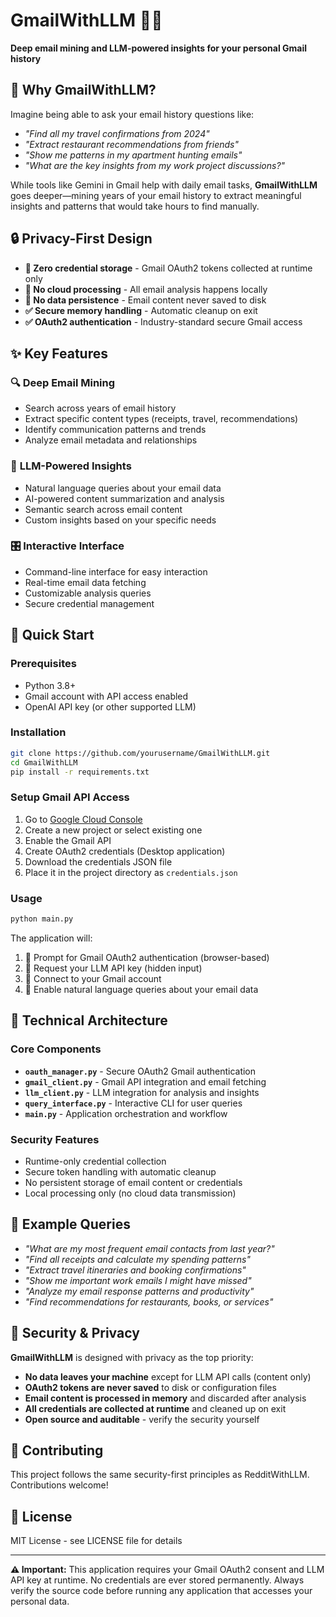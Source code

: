 # GmailWithLLM 📧🤖

**Deep email mining and LLM-powered insights for your personal Gmail history**

## 🎯 Why GmailWithLLM?

Imagine being able to ask your email history questions like:
- *"Find all my travel confirmations from 2024"*
- *"Extract restaurant recommendations from friends"*
- *"Show me patterns in my apartment hunting emails"*
- *"What are the key insights from my work project discussions?"*

While tools like Gemini in Gmail help with daily email tasks, **GmailWithLLM** goes deeper—mining years of your email history to extract meaningful insights and patterns that would take hours to find manually.

## 🔒 Privacy-First Design

- **🚫 Zero credential storage** - Gmail OAuth2 tokens collected at runtime only
- **🚫 No cloud processing** - All email analysis happens locally
- **🚫 No data persistence** - Email content never saved to disk
- **✅ Secure memory handling** - Automatic cleanup on exit
- **✅ OAuth2 authentication** - Industry-standard secure Gmail access

## ✨ Key Features

### 🔍 **Deep Email Mining**
- Search across years of email history
- Extract specific content types (receipts, travel, recommendations)
- Identify communication patterns and trends
- Analyze email metadata and relationships

### 🤖 **LLM-Powered Insights**
- Natural language queries about your email data
- AI-powered content summarization and analysis
- Semantic search across email content
- Custom insights based on your specific needs

### 🎛️ **Interactive Interface**
- Command-line interface for easy interaction
- Real-time email data fetching
- Customizable analysis queries
- Secure credential management

## 🚀 Quick Start

### Prerequisites
- Python 3.8+
- Gmail account with API access enabled
- OpenAI API key (or other supported LLM)

### Installation
```bash
git clone https://github.com/yourusername/GmailWithLLM.git
cd GmailWithLLM
pip install -r requirements.txt
```

### Setup Gmail API Access
1. Go to [Google Cloud Console](https://console.cloud.google.com/)
2. Create a new project or select existing one
3. Enable the Gmail API
4. Create OAuth2 credentials (Desktop application)
5. Download the credentials JSON file
6. Place it in the project directory as `credentials.json`

### Usage
```bash
python main.py
```

The application will:
1. 🔐 Prompt for Gmail OAuth2 authentication (browser-based)
2. 🔑 Request your LLM API key (hidden input)
3. 📧 Connect to your Gmail account
4. 🤖 Enable natural language queries about your email data

## 🔧 Technical Architecture

### Core Components
- **`oauth_manager.py`** - Secure OAuth2 Gmail authentication
- **`gmail_client.py`** - Gmail API integration and email fetching
- **`llm_client.py`** - LLM integration for analysis and insights
- **`query_interface.py`** - Interactive CLI for user queries
- **`main.py`** - Application orchestration and workflow

### Security Features
- Runtime-only credential collection
- Secure token handling with automatic cleanup
- No persistent storage of email content or credentials
- Local processing only (no cloud data transmission)

## 🎯 Example Queries

- *"What are my most frequent email contacts from last year?"*
- *"Find all receipts and calculate my spending patterns"*
- *"Extract travel itineraries and booking confirmations"*
- *"Show me important work emails I might have missed"*
- *"Analyze my email response patterns and productivity"*
- *"Find recommendations for restaurants, books, or services"*

## 🔐 Security & Privacy

**GmailWithLLM** is designed with privacy as the top priority:

- **No data leaves your machine** except for LLM API calls (content only)
- **OAuth2 tokens are never saved** to disk or configuration files
- **Email content is processed in memory** and discarded after analysis
- **All credentials are collected at runtime** and cleaned up on exit
- **Open source and auditable** - verify the security yourself

## 🤝 Contributing

This project follows the same security-first principles as RedditWithLLM. Contributions welcome!

## 📄 License

MIT License - see LICENSE file for details

---

**⚠️ Important:** This application requires your Gmail OAuth2 consent and LLM API key at runtime. No credentials are ever stored permanently. Always verify the source code before running any application that accesses your personal data.
